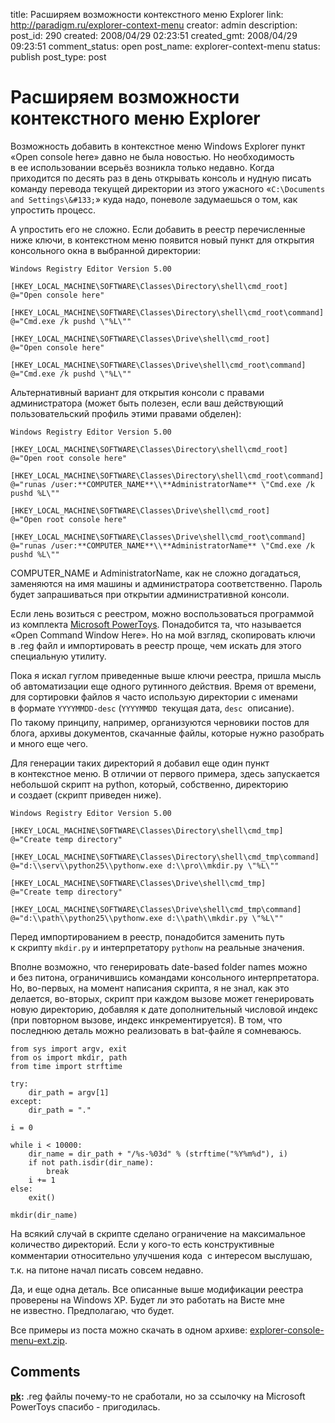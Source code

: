 title: Расширяем возможности контекстного меню Explorer
link: http://paradigm.ru/explorer-context-menu
creator: admin
description: 
post_id: 290
created: 2008/04/29 02:23:51
created_gmt: 2008/04/29 09:23:51
comment_status: open
post_name: explorer-context-menu
status: publish
post_type: post

# Расширяем возможности контекстного меню Explorer

Возможность добавить в контекстное меню Windows Explorer пункт «Open console here» давно не была новостью. Но необходимость в ее использовании всерьёз возникла только недавно. Когда приходится по десять раз в день открывать консоль и нудную писать команду перевода текущей директории из этого ужасного «`C:\Documents and Settings\&#133;`» куда надо, поневоле задумаешься о том, как упростить процесс.

А упростить его не сложно. Если добавить в реестр перечисленные ниже ключи, в контекстном меню появится новый пункт для открытия консольного окна в выбранной директории:
    
    Windows Registry Editor Version 5.00
    
    [HKEY_LOCAL_MACHINE\SOFTWARE\Classes\Directory\shell\cmd_root]
    @="Open console here"
    
    [HKEY_LOCAL_MACHINE\SOFTWARE\Classes\Directory\shell\cmd_root\command]
    @="Cmd.exe /k pushd \"%L\""
    
    [HKEY_LOCAL_MACHINE\SOFTWARE\Classes\Drive\shell\cmd_root]
    @="Open console here"
    
    [HKEY_LOCAL_MACHINE\SOFTWARE\Classes\Drive\shell\cmd_root\command]
    @="Cmd.exe /k pushd \"%L\""

Альтернативный вариант для открытия консоли с правами администратора (может быть полезен, если ваш действующий пользовательский профиль этими правами обделен):
    
    Windows Registry Editor Version 5.00
    
    [HKEY_LOCAL_MACHINE\SOFTWARE\Classes\Directory\shell\cmd_root]
    @="Open root console here"
    
    [HKEY_LOCAL_MACHINE\SOFTWARE\Classes\Directory\shell\cmd_root\command]
    @="runas /user:**COMPUTER_NAME**\\**AdministratorName** \"Cmd.exe /k pushd %L\""
    
    [HKEY_LOCAL_MACHINE\SOFTWARE\Classes\Drive\shell\cmd_root]
    @="Open root console here"
    
    [HKEY_LOCAL_MACHINE\SOFTWARE\Classes\Drive\shell\cmd_root\command]
    @="runas /user:**COMPUTER_NAME**\\**AdministratorName** \"Cmd.exe /k pushd %L\""

COMPUTER_NAME и AdministratorName, как не сложно догадаться, заменяются на имя машины и администратора соответственно. Пароль будет запрашиваться при открытии административной консоли.

Если лень возиться с реестром, можно воспользоваться программой из комплекта [Microsoft PowerToys](http://b23.ru/pyq). Понадобится та, что называется «Open Command Window Here». Но на мой взгляд, скопировать ключи в .reg файл и импортировать в реестр проще, чем искать для этого специальную утилиту.

Пока я искал гуглом приведенные выше ключи реестра, пришла мысль об автоматизации еще одного рутинного действия. Время от времени, для сортировки файлов я часто использую директории с именами в формате `YYYYMMDD-desc` (`YYYYMMDD`  текущая дата, `desc`  описание). По такому принципу, например, организуются черновики постов для блога, архивы документов, скачанные файлы, которые нужно разобрать и много еще чего.

Для генерации таких директорий я добавил еще один пункт в контекстное меню. В отличии от первого примера, здесь запускается небольшой скрипт на python, который, собственно, директорию и создает (скрипт приведен ниже).
    
    Windows Registry Editor Version 5.00
    
    [HKEY_LOCAL_MACHINE\SOFTWARE\Classes\Directory\shell\cmd_tmp]
    @="Create temp directory"
    
    [HKEY_LOCAL_MACHINE\SOFTWARE\Classes\Directory\shell\cmd_tmp\command]
    @="d:\\serv\\python25\\pythonw.exe d:\\pro\\mkdir.py \"%L\""
    
    [HKEY_LOCAL_MACHINE\SOFTWARE\Classes\Drive\shell\cmd_tmp]
    @="Create temp directory"
    
    [HKEY_LOCAL_MACHINE\SOFTWARE\Classes\Drive\shell\cmd_tmp\command]
    @="d:\\path\\python25\\pythonw.exe d:\\path\\mkdir.py \"%L\""

Перед импортированием в реестр, понадобится заменить путь к скрипту `mkdir.py` и интерпретатору `pythonw` на реальные значения.

Вполне возможно, что генерировать date-based folder names можно и без питона, ограничившись командами консольного интерпретатора. Но, во-первых, на момент написания скрипта, я не знал, как это делается, во-вторых, скрипт при каждом вызове может генерировать новую директорию, добавляя к дате дополнительный числовой индекс (при повторном вызове, индекс инкрементируется). В том, что последнюю деталь можно реализовать в bat-файле я сомневаюсь.
    
    from sys import argv, exit
    from os import mkdir, path
    from time import strftime
    
    try:
        dir_path = argv[1]
    except:
        dir_path = "."
    
    i = 0
    
    while i < 10000:
        dir_name = dir_path + "/%s-%03d" % (strftime("%Y%m%d"), i)
        if not path.isdir(dir_name):
            break
        i += 1
    else:
        exit()
    
    mkdir(dir_name)

На всякий случай в скрипте сделано ограничение на максимальное количество директорий. Если у кого-то есть конструктивные комментарии относительно улучшения кода  с интересом выслушаю, т.к. на питоне начал писать совсем недавно.

Да, и еще одна деталь. Все описанные выше модификации реестра проверены на Windows XP. Будет ли это работать на Висте мне не известно. Предполагаю, что будет.

Все примеры из поста можно скачать в одном архиве: [explorer-console-menu-ext.zip](http://things.paradigm.ru/explorer-console-menu-ext.zip).

## Comments

**[pk](#633 "2008/04/29 19:38:05"):** .reg файлы почему-то не сработали, но за ссылочку на Microsoft PowerToys спасибо - пригодилась.

